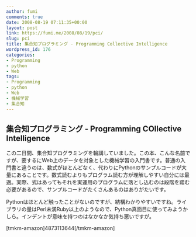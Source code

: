```yaml
---
author: fumi
comments: true
date: 2008-08-19 07:11:35+00:00
layout: post
link: https://fumi.me/2008/08/19/pci/
slug: pci
title: 集合知プログラミング - Programming Collective Intelligence
wordpress_id: 176
categories:
- Programming
- python
- Web
tags:
- Programming
- python
- Web
- 機械学習
- 集合知
---
```





## 集合知プログラミング - Programming COllective Intelligence







この二日間、集合知プログラミングを輪講していました。この本、こんな名前ですが、要するにWeb上のデータを対象とした機械学習の入門書です。普通の入門書と違うのは、数式がほとんどなく、代わりにPythonのサンプルコードが大量にあることです。数式読むよりもプログラム読む方が理解しやすい自分には最適。実際、式はあってもそれを実運用のプログラムに落とし込むのは段階を踏む必要があるので、サンプルコードがたくさんあるのはありがたいです。




Pythonはほとんど触ったことがないのですが、結構わかりやすいですね。ライブラリの量はPerl未満Ruby以上のようなので、Python真面目に使ってみようかしら。インデントが意味を持つのはなかなか気持ち悪いですが。





[tmkm-amazon]4873113644[/tmkm-amazon]

